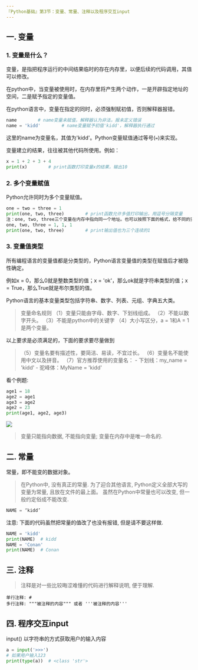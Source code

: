 ```yaml
---
『Python基础』第3节：变量、常量、注释以及程序交互input
---
```


## 一. 变量

### 1. 变量是什么？

变量，是指把程序运行的中间结果临时的存在内存里，以便后续的代码调用，其值可以修改。

在python中，当变量被使用时，在内存里将产生两个动作，一是开辟指定地址的空间，二是赋予指定的变量值。

在python语言中，变量在指定的同时，必须强制赋初值，否则解释器报错。

```python
name        # name变量未赋值，解释器认为非法，报未定义错误
name = 'kidd'        # name变量赋予初值'kidd'，解释器执行通过
```

这里的name为变量名，其值为'kidd'。Python变量赋值通过等号(`=`)来实现。

变量建立的结果，往往被其他代码所使用。例如：

```python
x = 1 + 2 + 3 + 4
print(x)        # print函数打印变量x的结果，输出10
```

### 2. 多个变量赋值

Python允许同时为多个变量赋值。

```python
one = two = three = 1
print(one, two, three)        # print函数允许多值打印输出，用逗号分隔变量
注：one, two, three三个变量在内存中指向同一个地址。也可以按照下面的格式，给不同的变量名赋值：
one, two, three = 1, 1, 1
print(one, two, three)        # print输出值也为三个连续的1
```

### 3. 变量值类型

所有编程语言的变量值都是分类型的，Python语言变量值的类型在赋值后才被隐性确定。

例如x = 0，那么0就是整数类型的值；x = 'ok'，那么ok就是字符串类型的值；x = True，那么True就是布尔类型的值。

Python语言的基本变量类型包括字符串、数字、列表、元组、字典五大类。


> 变量命名规则
> （1）变量只能由字母、数字、下划线组成。
> （2）不能以数字开头。
> （3）不能是python中的关键字
> （4）大小写区分，a = 1和A = 1是两个变量。

以上要求是必须满足的，下面的要求要尽量做到

> （5）变量名要有描述性，要简洁、易读，不宜过长。
> （6）变量名不能使用中文以及拼音。
> （7）官方推荐使用的变量名：
>     	- 下划线：my_name = 'kidd'
>     	- 驼峰体：MyName = 'kidd'

看个例题:

```python
age1 = 18
age2 = age1
age3 = age2
age2 = 23
print(age1, age2, age3)
```

![](https://i.loli.net/2019/07/19/5d30b520bc21199387.png)

> 变量只能指向数据, 不能指向变量;
> 变量在内存中是唯一命名的.

## 二. 常量

常量，即不能变的数据对象。

> 在Python中, 没有真正的常量. 为了迎合其他语言, Python定义全部大写的变量为常量, 且放在文件的最上面。
> 虽然在Python中常量也可以改变, 但一般约定俗成不能改变. 


```python
NAME = ‘kidd’
```

注意: 下面的代码虽然把常量的值改了也没有报错, 但是请不要这样做.

```python
NAME = 'kidd'
print(NAME)  # kidd
NAME = 'Conan'
print(NAME)  # Conan
```

## 三. 注释

> 注释是对一些比较晦涩难懂的代码进行解释说明, 便于理解. 

```
单行注释: #
多行注释: """被注释的内容""" 或者 '''被注释的内容'''
```

## 四. 程序交互input

input() 以字符串的方式获取用户的输入内容

```python
a = input('>>>')
# 如果用户输入123
print(type(a))  # <class 'str'>
```


